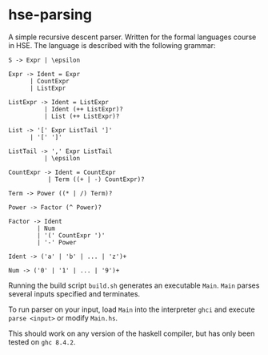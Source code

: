 # hse-parsing
A simple recursive descent parser. Written for the formal languages course in HSE. The language is described with the following grammar:

```
S -> Expr | \epsilon

Expr -> Ident = Expr
      | CountExpr
      | ListExpr

ListExpr -> Ident = ListExpr
          | Ident (++ ListExpr)?
          | List (++ ListExpr)?

List -> '[' Expr ListTail ']'
      | '[' ']'

ListTail -> ',' Expr ListTail
          | \epsilon

CountExpr -> Ident = CountExpr
           | Term ((+ | -) CountExpr)?

Term -> Power ((* | /) Term)?

Power -> Factor (^ Power)?

Factor -> Ident 
        | Num 
        | '(' CountExpr ')'
        | '-' Power

Ident -> ('a' | 'b' | ... | 'z')+

Num -> ('0' | '1' | ... | '9')+
```

Running the build script `build.sh` generates an executable `Main`. `Main` parses several inputs specified and terminates.

To run parser on your input, load `Main` into the interpreter `ghci` and execute `parse <input>` or modify `Main.hs`.

This should work on any version of the haskell compiler, but has only been tested on `ghc 8.4.2`.
